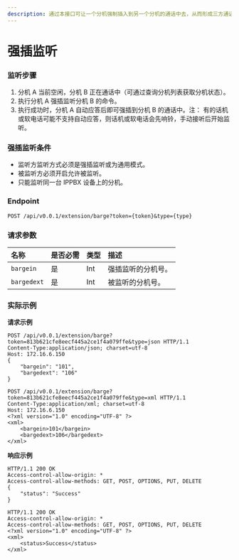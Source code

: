 ```yaml
---
description: 通过本接口可让一个分机强制插入到另一个分机的通话中去，从而形成三方通话。
---
```


# 强插监听



### 监听步骤

1. 分机 A 当前空闲，分机 B 正在通话中（可通过查询分机列表获取分机状态）。
2. 执行分机 A 强插监听分机 B 的命令。
3. 执行成功时，分机 A 自动应答后即可强插到分机 B 的通话中。注： 有的话机或软电话可能不支持自动应答，则话机或软电话会先响铃，手动接听后开始监听。

### 强插监听条件

* 监听方监听方式必须是强插监听或为通用模式。
* 被监听方必须开启允许被监听。
* 只能监听同一台 IPPBX 设备上的分机。

### Endpoint

```text
POST /api/v0.0.1/extension/barge?token={token}&type={type}
```

### 请求参数

| 名称 | 是否必需 | 类型 | 描述 |
| :--- | :--- | :--- | :--- |
| `bargein` | 是 | Int | 强插监听的分机号。 |
| `bargedext` | 是 | Int | 被监听的分机号。 |

### 实际示例

**请求示例**

```text
POST /api/v0.0.1/extension/barge?token=813b621cfe8eecf445a2ce1f4a079ffe&type=json HTTP/1.1
Content-Type:application/json; charset=utf-8
Host: 172.16.6.150
{
    "bargein": "101",
    "bargedext": "106"
}
```

```text
POST /api/v0.0.1/extension/barge?token=813b621cfe8eecf445a2ce1f4a079ffe&type=xml HTTP/1.1
Content-Type:application/xml; charset=utf-8
Host: 172.16.6.150
<?xml version="1.0" encoding="UTF-8" ?>
<xml>
	<bargein>101</bargein>
	<bargedext>106</bargedext>
</xml>
```

**响应示例**

```text
HTTP/1.1 200 OK
Access-control-allow-origin: *
Access-control-allow-methods: GET, POST, OPTIONS, PUT, DELETE
{
    "status": "Success"
}
```

```text
HTTP/1.1 200 OK
Access-control-allow-origin: *
Access-control-allow-methods: GET, POST, OPTIONS, PUT, DELETE
<?xml version="1.0" encoding="UTF-8" ?>
<xml>
	<status>Success</status>
</xml>

```

